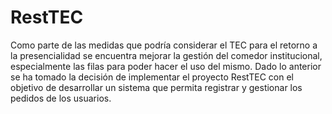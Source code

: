 # RestTEC
Como parte de las medidas que podría considerar el TEC para el retorno a la presencialidad se encuentra mejorar la gestión del comedor institucional, especialmente las filas para poder hacer el uso del mismo. Dado lo anterior se ha tomado la decisión de implementar el proyecto RestTEC con el objetivo de desarrollar un sistema que permita registrar y gestionar los pedidos de los usuarios. 
